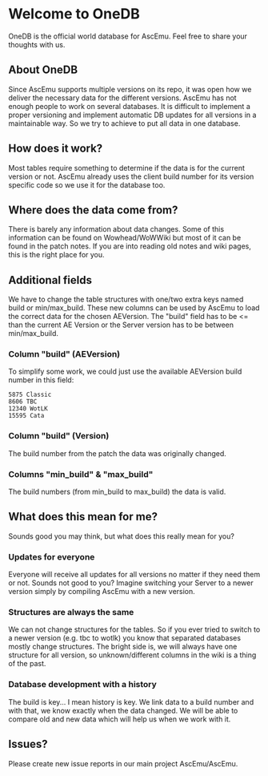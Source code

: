 # Welcome to OneDB
OneDB is the official world database for AscEmu. Feel free to share your thoughts with us.


## About OneDB
Since AscEmu supports multiple versions on its repo, it was open how we deliver the necessary data for the different versions. AscEmu has not enough people to work on several databases. It is difficult to implement a proper versioning and implement automatic DB updates for all versions in a maintainable way. So we try to achieve to put all data in one database.


## How does it work?
Most tables require something to determine if the data is for the current version or not. AscEmu already uses the client build number for its version specific code so we use it for the database too.


## Where does the data come from?
There is barely any information about data changes. Some of this information can be found on Wowhead/WoWWiki but most of it can be found in the patch notes. If you are into reading old notes and wiki pages, this is the right place for you.


## Additional fields
We have to change the table structures with one/two extra keys named build or min/max_build. These new columns can be used by AscEmu to load the correct data for the chosen AEVersion. The "build" field has to be <= than the current AE Version or the Server version has to be between min/max_build.


### Column "build" (AEVersion)
To simplify some work, we could just use the available AEVersion build number in this field:

    5875 Classic
    8606 TBC
    12340 WotLK
    15595 Cata


### Column "build" (Version)
The build number from the patch the data was originally changed.


### Columns "min_build" & "max_build"
The build numbers (from min_build to max_build) the data is valid.


## What does this mean for me?
Sounds good you may think, but what does this really mean for you?


### Updates for everyone

Everyone will receive all updates for all versions no matter if they need them or not. Sounds not good to you? Imagine switching your Server to a newer version simply by compiling AscEmu with a new version.


### Structures are always the same
We can not change structures for the tables. So if you ever tried to switch to a newer version (e.g. tbc to wotlk) you know that separated databases mostly change structures. The bright side is, we will always have one structure for all version, so unknown/different columns in the wiki is a thing of the past.


### Database development with a history
The build is key... I mean history is key. We link data to a build number and with that, we know exactly when the data changed. We will be able to compare old and new data which will help us when we work with it.

## Issues?
Please create new issue reports in our main project AscEmu/AscEmu.
